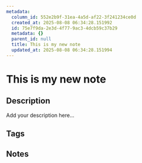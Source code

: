 ```yaml
---
metadata:
  column_id: 552e2b9f-31ea-4a5d-af22-3f241234ce0d
  created_at: 2025-08-08 06:34:28.151992
  id: 75e7f9da-2e3d-4f77-9ac3-4dcb59c37b29
  metadata: {}
  parent_id: null
  title: This is my new note
  updated_at: 2025-08-08 06:34:28.151994
---
```


# This is my new note

## Description

Add your description here...

## Tags

## Notes